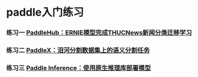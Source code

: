 # paddle入门练习
### 练习一 [PaddleHub：ERNIE模型完成THUCNews新闻分类迁移学习](https://aistudio.baidu.com/aistudio/projectdetail/1797342)
### 练习二 [PaddleX：泪河分割数据集上的语义分割任务](https://aistudio.baidu.com/aistudio/projectdetail/1834988)
### 练习三 [Paddle Inference：使用原生推理库部署模型](https://aistudio.baidu.com/aistudio/projectdetail/1797342)
